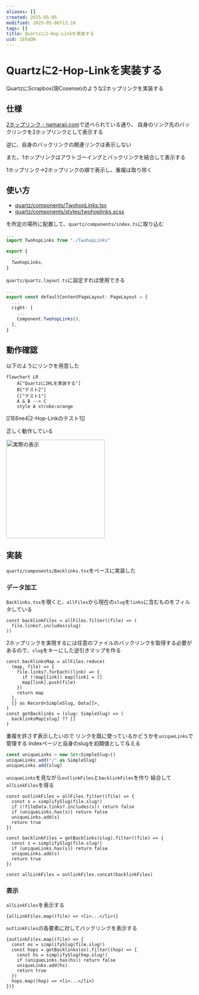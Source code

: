 ```yaml
---
aliases: []
created: 2025-05-05
modified: 2025-05-06T13:10
tags: []
title: Quartzに2-Hop-Linkを実装する
uid: 1E6aDN
---
```


# Quartzに2-Hop-Linkを実装する

QuartzにScrapbox(現Cosense)のような2ホップリンクを実装する

## 仕様

[2ホップリンク - namaraii.com](https://namaraii.com/notes/twohop_link)で述べられている通り、
自身のリンク先のバックリンクを2ホップリンクとして表示する

逆に、自身のバックリンクの関連リンクは表示しない

また、1ホップリンクはアウトゴーイングとバックリンクを結合して表示する

1ホップリンク->2ホップリンクの順で表示し、重複は取り除く

## 使い方

- [quartz/components/TwohopLinks.tsx](https://github.com/mootah/mootah.github.io/blob/main/quartz/components/TwohopLinks.tsx)
- [quartz/components/styles/twohoplinks.scss](https://github.com/mootah/mootah.github.io/blob/main/quartz/components/styles/twohoplinks.scss)

を所定の場所に配置して、`quartz/components/index.ts`に取り込む

```ts title="quartz/components/index.ts"
...
import TwohopLinks from "./TwohopLinks"

export {
  ...
  TwohopLinks,
}
```

`quartz/quartz.layout.ts`に設定すれば使用できる

```ts title="quartz/quartz.layout.ts"
...
export const defaultContentPageLayout: PageLayout = {
  ...
  right: [
    ...
    Component.TwohopLinks(),
  ],
}
```

## 動作確認

以下のようにリンクを用意した

```mermaid
flowchart LR
    A["Quartzに2HLを実装する"]
    B["テスト2"]
    C["テスト1"]
    A & B --> C
    style A stroke:orange
```

[[1E6ne4|2-Hop-Linkのテスト1]]

正しく動作している

<img src="https://i.gyazo.com/4024ec5ad34e0b59c7773b5a04335c0b.png" alt="実際の表示" width="265"/>

## 実装

`quartz/components/Backlinks.tsx`をベースに実装した

### データ加工

`Backlinks.tsx`を覗くと、`allFiles`から現在の`slug`を`links`に含むものをフィルタしている

``` tsx title="Backlinks.tsx"
const backlinkFiles = allFiles.filter((file) => (
  file.links?.includes(slug)
))
```

2ホップリンクを実現するには任意のファイルのバックリンクを取得する必要があるので、`slug`をキーにした逆引きマップを作る

```tsx title="TwohopLinks.tsx"
const backlinksMap = allFiles.reduce(
  (map, file) => {
    file.links?.forEach((link) => {
      if (!map[link]) map[link] = []
      map[link].push(file)
    })
    return map
  },
  {} as Record<SimpleSlug, Data[]>,
)
const getBacklinks = (slug: SimpleSlug) => (
  backlinksMap[slug] ?? []
)
```

重複を許さず表示したいので
リンクを既に使っているかどうかを`uniqueLinks`で管理する
indexページと自身のslugを初期値として与える

```ts title="TwohopLinks.tsx"
const uniqueLinks = new Set<SimpleSlug>()
uniqueLinks.add("/" as SimpleSlug)
uniqueLinks.add(slug)
```

`uniqueLinks`を見ながら`outlinkFiles`と`backlinkFiles`を作り
結合して`allLinkFiles`を得る

```tsx title="TwohopLinks.tsx"
const outlinkFiles = allFiles.filter((file) => {
  const s = simplifySlug(file.slug!)
  if (!fileData.links?.includes(s)) return false
  if (uniqueLinks.has(s)) return false
  uniqueLinks.add(s)
  return true
})

const backlinkFiles = getBacklinks(slug).filter((file) => {
  const s = simplifySlug(file.slug!)
  if (uniqueLinks.has(s)) return false
  uniqueLinks.add(s)
  return true
})

const allLinkFiles = outlinkFiles.concat(backlinkFiles)
```

### 表示

`allLinkFiles`を表示する

```tsx title="TwohopLinks.tsx"
{allLinkFiles.map((file) => <li>...</li>)}
```

`outlinkFiles`の各要素に対してバックリンクを表示する

```tsx title="TwohopLinks.tsx"
{outlinkFiles.map((file) => {
  const os = simplifySlug(file.slug!)
  const hops = getBacklinks(os).filter((hop) => {
    const hs = simplifySlug(hop.slug!)
    if (uniqueLinks.has(hs)) return false
    uniqueLinks.add(hs)
    return true
  })
  hops.map((hop) => <li>...</li>)
})}
```